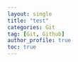 ```yaml
---
layout: single
title: "test"
categories: Git
tag: [Git, Github]
author_profile: true
toc: true
---
```



